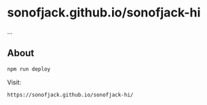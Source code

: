 # sonofjack.github.io/sonofjack-hi

...
## About 


```bash
npm run deploy
```

Visit: 
```bash
https://sonofjack.github.io/sonofjack-hi/
```
